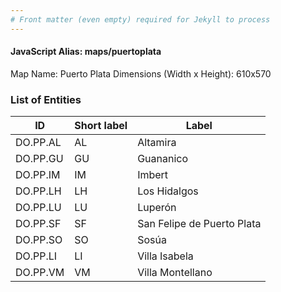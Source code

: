 ```yaml
---
# Front matter (even empty) required for Jekyll to process
---
```


#### JavaScript Alias: maps/puertoplata

Map Name: Puerto Plata
Dimensions (Width x Height): 610x570





### List of Entities

ID | Short label | Label
---|---|---|
DO.PP.AL|AL|Altamira
DO.PP.GU|GU|Guananico
DO.PP.IM|IM|Imbert
DO.PP.LH|LH|Los Hidalgos
DO.PP.LU|LU|Luperón
DO.PP.SF|SF|San Felipe de Puerto Plata
DO.PP.SO|SO|Sosúa
DO.PP.LI|LI|Villa Isabela
DO.PP.VM|VM|Villa Montellano
